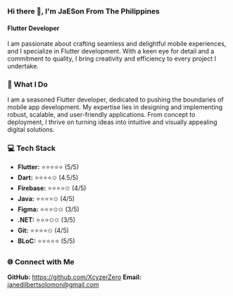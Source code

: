 ### Hi there 👋, I'm JaESon From The Philippines
#### Flutter Developer

I am passionate about crafting seamless and delightful mobile experiences, and I specialize in Flutter development. With a keen eye for detail and a commitment to quality, I bring creativity and efficiency to every project I undertake.

### 🚀 What I Do

I am a seasoned Flutter developer, dedicated to pushing the boundaries of mobile app development. My expertise lies in designing and implementing robust, scalable, and user-friendly applications. From concept to deployment, I thrive on turning ideas into intuitive and visually appealing digital solutions.

### 💻 Tech Stack

- **Flutter:** ⭐️⭐️⭐️⭐️⭐️ (5/5)
- **Dart:** ⭐️⭐️⭐️⭐️✩ (4.5/5)
- **Firebase:** ⭐️⭐️⭐️⭐️✩ (4/5)
- **Java:** ⭐️⭐️⭐️⭐️✩ (4/5)
- **Figma:** ⭐️⭐️⭐️✩✩ (3/5)
- **.NET:** ⭐️⭐️⭐️✩✩ (3/5)
- **Git:** ⭐️⭐️⭐️⭐️✩ (4/5)
- **BLoC:** ⭐️⭐️⭐️⭐️⭐️ (5/5)

### 🌐 Connect with Me
**GitHub:** https://github.com/XcyzerZero
**Email:** janedilbertsolomon@gmail.com 
